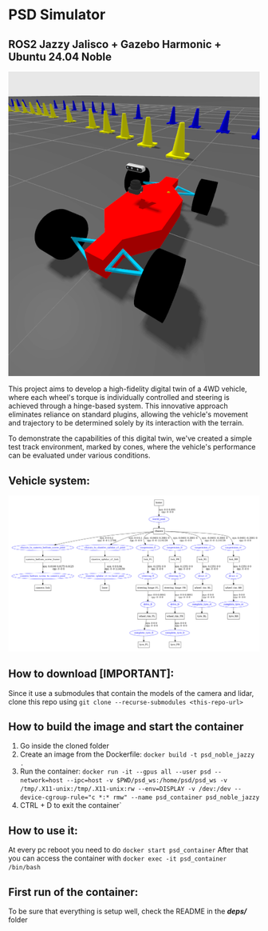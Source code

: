 # PSD Simulator  <br>
## ROS2 Jazzy Jalisco + Gazebo Harmonic + Ubuntu 24.04 Noble

![View of the vehicle in the sim](/doc/sim_image.png)

This project aims to develop a high-fidelity digital twin of a 4WD vehicle, where each wheel's torque is individually controlled and steering is achieved through a hinge-based system. This innovative approach eliminates reliance on standard plugins, allowing the vehicle's movement and trajectory to be determined solely by its interaction with the terrain.

To demonstrate the capabilities of this digital twin, we've created a simple test track environment, marked by cones, where the vehicle's performance can be evaluated under various conditions.

## Vehicle system:
![Vehicle urdf graph](/doc/vehicle_graph.png)


## How to download [IMPORTANT]:
Since it use a submodules that contain the models of the camera and lidar, clone this repo using `git clone --recurse-submodules <this-repo-url>`

## How to build the image and start the container
1) Go inside the cloned folder
2) Create an image from the Dockerfile: `docker build -t psd_noble_jazzy .`
3) Run the container: `docker run -it --gpus all --user psd --network=host --ipc=host -v $PWD/psd_ws:/home/psd/psd_ws -v /tmp/.X11-unix:/tmp/.X11-unix:rw --env=DISPLAY -v /dev:/dev --device-cgroup-rule="c *:* rmw" --name psd_container psd_noble_jazzy`
4) CTRL + D to exit the container`

## How to use it:
At every pc reboot you need to do  `docker start psd_container`
After that you can access the container with `docker exec -it psd_container /bin/bash`

## First run of the container:
To be sure that everything is setup well, check the README in the ***deps/*** folder
